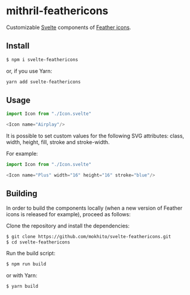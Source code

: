 # mithril-feathericons

Customizable [Svelte] components of [Feather icons].

[Feather icons]: https://feathericons.com
[Svelte]: https://svelte.dev

## Install

```bash
$ npm i svelte-feathericons
```

or, if you use Yarn:

```bash
yarn add svelte-feathericons
```

## Usage

```javascript
import Icon from "./Icon.svelte"

<Icon name="Airplay"/>
```

It is possible to set custom values for the following SVG attributes: class, width, height, fill, stroke and stroke-width.

For example:

```javascript
import Icon from "./Icon.svelte"

<Icon name="Plus" width="16" height="16" stroke="blue"/>
```

## Building

In order to build the components locally (when a new version of Feather icons is released for example), proceed as follows:

Clone the repository and install the dependencies:

```bash
$ git clone https://github.com/mokhito/svelte-feathericons.git
$ cd svelte-feathericons
```

Run the build script:

```bash
$ npm run build
```

or with Yarn:

```bash
$ yarn build
```